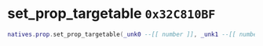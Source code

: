 # set_prop_targetable `0x32C810BF`

```lua
natives.prop.set_prop_targetable(_unk0 --[[ number ]], _unk1 --[[ number ]], _unk2 --[[ number ]])
```